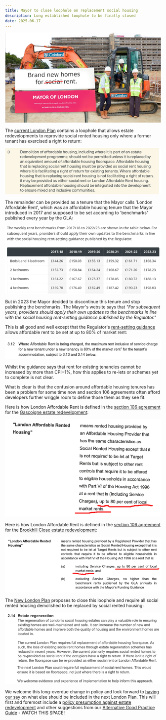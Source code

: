 ```yaml
---
title: Mayor to close loophole on replacement social housing 
description: Long established loophole to be finally closed
date: 2025-06-17
---
```

![Unaffordable rent image](../estates/src/images/unaffordablerent.png)

The [current London Plan](https://www.london.gov.uk/sites/default/files/the_london_plan_2021.pdf) contains a loophole that allows estate redevelopments to reprovide social rented housing only where a former tenant has exercised a right to return: 

![Extract from London Plan](../estates/src/images/londonplanlar.png)

The remainder can be provided as a tenure that the Mayor calls 'London Affordable Rent', which was an affordable housing tenure that the Mayor introduced in 2017 and supposed to be set according to 'benchmarks' published every year by the GLA:

![Lar benchmarks](../estates/src/images/larbenchmarks.png)

But in 2023 the Mayor decided to discontinue this tenure and stop publishing the benchmarks. The Mayor's website says that _"For subsequent years, providers should apply their own updates to the benchmarks in line with the social housing rent-setting guidance published by the Regulator."_ 

This is all good and well except that the Regulator's [rent-setting guidance](https://assets.publishing.service.gov.uk/media/65e73fe83f6945a00603608e/Rent_Standard_-_April_2020__1_.pdf) allows affordable rent to be set at up to 80% of market rent:

![Rent Standard Guidance](../estates/src/images/rentstandardguidance.png)

Whilst the guidance says that rent for existing tenancies cannot be increased by more than CPI+1%, how this applies to re-lets or schemes yet to complete is not clear.

What is clear is that the confusion around affordable housing tenures has been a problem for some time now and section 106 agreements often afford developers further wriggle room to define those them as they see fit.

Here is how London Affordable Rent is defined in the [section 106 agreement](../estates/src/images/gascoignes106.pdf) for the [Gascoigne estate redevelopment](https://estatewatch.london/estates/gascoigne/):

![Gascoigne estate image](../estates/src/images/gascoignelar.png)

Here is how London Affordable Rent is defined in the [section 106 agreement](../estates/src/images/brookhillcloses106.pdf) for the [Brookhill Close estate redevelopment](https://estatewatch.london/estates/brookhillclose/):

![Brookhill Close s106](../estates/src/images/brookhillcloses106.png)

The [New London Plan](https://www.london.gov.uk/programmes-strategies/planning/planning-consultations/towards-new-london-plan) proposes to close this loophole and require all social rented housing demolished to be replaced by social rented housing:

![New London Plan extract](../estates/src/images/nlpextract.png)

We welcome this long-overdue change in policy and look forward to [having our say](https://justspace.org.uk/towards/) on what else should be included in the next London Plan. This will first and foremost include a [policy presumption against estate redevelopment](https://estatewatch.london/blog/Retrofirst/) and other suggestions from our [Alternative Good Practice Guide](https://estatewatch.london/img/alternative-good-practice-guide-to-estate-regeneration.pdf) - WATCH THIS SPACE!